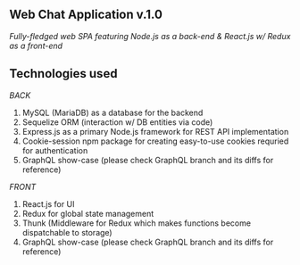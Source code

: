 ## Web Chat Application v.1.0

_Fully-fledged web SPA featuring Node.js as a back-end & React.js w/ Redux as a front-end_

## Technologies used

_BACK_
1) MySQL (MariaDB) as a database for the backend
2) Sequelize ORM (interaction w/ DB entities via code)
3) Express.js as a primary Node.js framework for REST API implementation
4) Cookie-session npm package for creating easy-to-use cookies requried for authentication
5) GraphQL show-case (please check GraphQL branch and its diffs for reference)

_FRONT_
1) React.js for UI
2) Redux for global state management
3) Thunk (Middleware for Redux which makes functions become dispatchable to storage)
4) GraphQL show-case (please check GraphQL branch and its diffs for reference)

